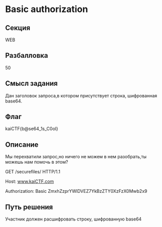 # Basic authorization




## Секция

WEB




## Разбалловка

50




## Смысл задания

Дан заголовок запроса,в котором присутствует строка, шифрованная base64.




## Флаг

kaiCTF{b@se64_1s_C0ol}




## Описание

Мы перехватили запрос,но ничего не можем в нем разобрать,ты можешь нам помочь в этом?




GET /securefiles/ HTTP/1.1

Host: www.kaiCTF.com

Authorization: Basic ZmxhZzprYWlDVEZ7YkBzZTY0XzFzX0Mwb2x9




## Путь решения

Участник должен расшифровать строку, шифрованную base64

